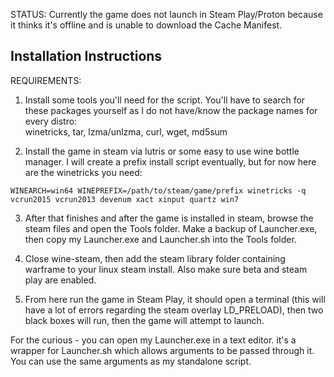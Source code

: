 STATUS:
Currently the game does not launch in Steam Play/Proton because it thinks it's offline and is unable to download the Cache Manifest.   


## Installation Instructions

REQUIREMENTS:  

1. Install some tools you'll need for the script. You'll have to search for these packages yourself as I do not have/know the package names for every distro:  
winetricks, tar, lzma/unlzma, curl, wget, md5sum

2. Install the game in steam via lutris or some easy to use wine bottle manager. I will create a prefix install script eventually, but for now here are the winetricks you need:  
```
WINEARCH=win64 WINEPREFIX=/path/to/steam/game/prefix winetricks -q vcrun2015 vcrun2013 devenum xact xinput quartz win7  
```
3. After that finishes and after the game is installed in steam, browse the steam files and open the Tools folder. Make a backup of Launcher.exe, then copy my Launcher.exe and Launcher.sh into the Tools folder.  

4. Close wine-steam, then add the steam library folder containing warframe to your linux steam install. Also make sure beta and steam play are enabled.

5. From here run the game in Steam Play, it should open a terminal (this will have a lot of errors regarding the steam overlay LD_PRELOAD), then two black boxes will run, then the game will attempt to launch.  

For the curious - you can open my Launcher.exe in a text editor. it's a wrapper for Launcher.sh which allows arguments to be passed through it. You can use the same arguments as my standalone script.  

